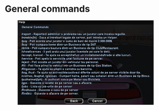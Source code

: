 # General commands

<figure><img src="../../.gitbook/assets/image (5).png" alt=""><figcaption></figcaption></figure>
